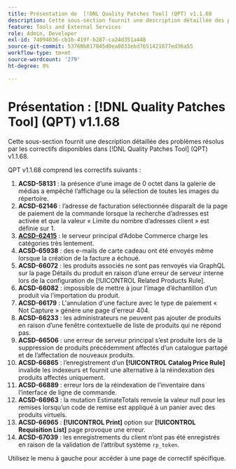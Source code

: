 ```yaml
---
title: Présentation de  [!DNL Quality Patches Tool] (QPT) v1.1.68
description: Cette sous-section fournit une description détaillée des problèmes résolus par les correctifs disponibles dans  [!DNL Quality Patches Tool] (QPT) v1.1.68.
feature: Tools and External Services
role: Admin, Developer
exl-id: 74094036-cb1b-419f-b287-ca24d351a448
source-git-commit: 53768b017845d0ea8033ebd7651421877ed36a55
workflow-type: tm+mt
source-wordcount: '279'
ht-degree: 0%

---
```


# Présentation : [!DNL Quality Patches Tool] (QPT) v1.1.68

Cette sous-section fournit une description détaillée des problèmes résolus par les correctifs disponibles dans [!DNL Quality Patches Tool] (QPT) v1.1.68.

QPT v1.1.68 comprend les correctifs suivants :
1. **ACSD-58131** : la présence d’une image de 0 octet dans la galerie de médias a empêché l’affichage ou la sélection de toutes les images du répertoire.
1. **ACSD-62146** : l’adresse de facturation sélectionnée disparaît de la page de paiement de la commande lorsque la recherche d’adresses est activée et que la valeur « Limite du nombre d’adresses client » est définie sur 1.
1. **[ACSD-62415](/help/tools/quality-patches-tool/patches-available-in-qpt/v1-1-68/acsd-62415-adobe-commerce-backend-loads-categories-very-slowly.md)** : le serveur principal d’Adobe Commerce charge les catégories très lentement.
1. **ACSD-65938** : des e-mails de carte cadeau ont été envoyés même lorsque la création de la facture a échoué.
1. **ACSD-66072** : les produits associés ne sont pas renvoyés via GraphQL sur la page Détails du produit en raison d’une erreur de serveur interne lors de la configuration de [!UICONTROL Related Products Rule].
1. **ACSD-66082** : impossible de mettre à jour l’image d’échantillon d’un produit via l’importation du produit.
1. **ACSD-66179** : L&#39;annulation d&#39;une facture avec le type de paiement « Not Capture » génère une page d&#39;erreur 404.
1. **ACSD-66233** : les administrateurs ne peuvent pas ajouter de produits en raison d’une fenêtre contextuelle de liste de produits qui ne répond pas.
1. **ACSD-66506** : une erreur de serveur principal s’est produite lors de la suppression de produits précédemment affectés d’un catalogue partagé et de l’affectation de nouveaux produits.
1. **ACSD-66865** : l’enregistrement d’un **[!UICONTROL Catalog Price Rule]** invalide les indexeurs et fournit une alternative à la réindexation des produits affectés uniquement.
1. **ACSD-66889** : erreur lors de la réindexation de l’inventaire dans l’interface de ligne de commande.
1. **ACSD-66963** : la mutation EstimateTotals renvoie la valeur null pour les remises lorsqu’un code de remise est appliqué à un panier avec des produits virtuels.
1. **ACSD-66965** : **[!UICONTROL Print]** option sur **[!UICONTROL Requisition List]** page provoque une erreur.
1. **ACSD-67039** : les enregistrements du client n’ont pas été enregistrés en raison de la validation de l’attribut système `rp_token`.


Utilisez le menu à gauche pour accéder à une page de correctif spécifique.
